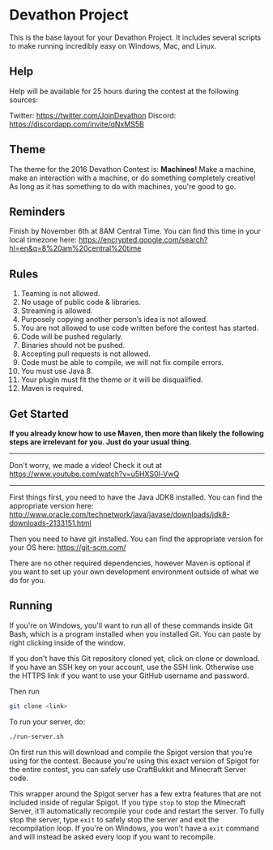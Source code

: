 # Devathon Project
This is the base layout for your Devathon Project. It includes several scripts to make running incredibly easy on Windows, Mac, and Linux.

## Help

Help will be available for 25 hours during the contest at the following sources:

Twitter: https://twitter.com/JoinDevathon
Discord: https://discordapp.com/invite/qNxMS5B

## Theme

The theme for the 2016 Devathon Contest is: **Machines!**
Make a machine, make an interaction with a machine, or do something completely creative! As long as it has something to do with machines, you're good to go.

## Reminders

Finish by November 6th at 8AM Central Time. You can find this time in your local timezone here: https://encrypted.google.com/search?hl=en&q=8%20am%20central%20time

## Rules


1.  Teaming is not allowed.
2.  No usage of public code & libraries.
3.  Streaming is allowed.
4.  Purposely copying another person’s idea is not allowed.
5.  You are not allowed to use code written before the contest has started.
6.  Code will be pushed regularly.
7.  Binaries should not be pushed.
8.  Accepting pull requests is not allowed.
9.  Code must be able to compile, we will not fix compile errors.
10. You must use Java 8.
11. Your plugin must fit the theme or it will be disqualified.
12. Maven is required.


## Get Started

**If you already know how to use Maven, then more than likely the following steps are irrelevant for you. Just do your usual thing.**

---

Don't worry, we made a video! Check it out at https://www.youtube.com/watch?v=u5HXS0l-VwQ

---

First things first, you need to have the Java JDK8 installed. You can find the appropriate version here: http://www.oracle.com/technetwork/java/javase/downloads/jdk8-downloads-2133151.html

Then you need to have git installed. You can find the appropriate version for your OS here: https://git-scm.com/

There are no other required dependencies, however Maven is optional if you want to set up your own development environment outside of what we do for you.

## Running

If you're on Windows, you'll want to run all of these commands inside Git Bash, which is a program installed when you installed Git. You can paste by right clicking inside of the window.

If you don't have this Git repository cloned yet, click on clone or download. If you have an SSH key on your account, use the SSH link. Otherwise use the HTTPS link if you want to use your GitHub username and password.

Then run

```bash
git clone <link>
```

To run your server, do:

```bash
./run-server.sh
```

On first run this will download and compile the Spigot version that you're using for the contest. Because you're using this exact version of Spigot for the entire contest, you can safely use CraftBukkit and Minecraft Server code.

This wrapper around the Spigot server has a few extra features that are not included inside of regular Spigot. If you type `stop` to stop the Minecraft Server, it'll automatically recompile your code and restart the server. To fully stop the server, type `exit` to safely stop the server and exit the recompilation loop. If you're on Windows, you won't have a `exit` command and will instead be asked every loop if you want to recompile.
